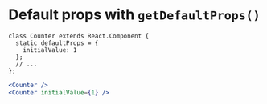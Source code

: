 # Default props with `getDefaultProps()`
```jsx{2-4}
class Counter extends React.Component {
  static defaultProps = {
    initialValue: 1
  };
  // ...
};
```
```jsx
<Counter />
<Counter initialValue={1} />
```